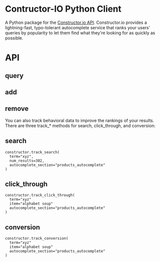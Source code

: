 Contructor-IO Python Client
=====

A Python package for the [Constructor.io API](http://constructor.io/docs).  Constructor.io provides a lightning-fast, typo-tolerant autocomplete service that ranks your users' queries by popularity to let them find what they're looking for as quickly as possible.

API
===

query
---

add
---

remove
---

You can also track behavioral data to improve the rankings of your results.  There are three track_* methods for search, click_through, and conversion:

search
---

    constructor.track_search(
      term="xyz",
      num_results=302,
      autocomplete_section="products_autocomplete"
    )

click_through
---

    constructor.track_click_through(
      term="xyz"
      item="alphabet soup"
      autocomplete_section="products_autocomplete"
    )

conversion
---
    
    constructor.track_conversion(
      term="xyz"
      item="alphabet soup"
      autocomplete_section="products_autocomplete"
    )

